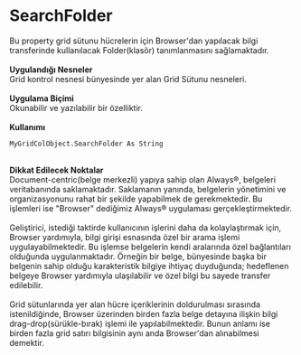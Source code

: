 # SearchFolder

Bu property grid sütunu hücrelerin için Browser'dan yapılacak bilgi transferinde kullanılacak Folder(klasör) tanımlanmasını sağlamaktadır.\
\
**Uygulandığı Nesneler**\
Grid kontrol nesnesi bünyesinde yer alan Grid Sütunu nesneleri.\
\
**Uygulama Biçimi**\
Okunabilir ve yazılabilir bir özelliktir.\
\
**Kullanımı**

```
MyGridColObject.SearchFolder As String
```

\
**Dikkat Edilecek Noktalar**\
Document-centric(belge merkezli) yapıya sahip olan Always®, belgeleri veritabanında saklamaktadır. Saklamanın yanında, belgelerin yönetimini ve organizasyonunu rahat bir şekilde yapabilmek de gerekmektedir. Bu işlemleri ise "Browser" dediğimiz Always® uygulaması gerçekleştirmektedir.\
\
Geliştirici, istediği taktirde kullanıcının işlerini daha da kolaylaştırmak için, Browser yardımıyla, bilgi girişi esnasında özel bir arama işlemi uygulayabilmektedir. Bu işlemse belgelerin kendi aralarında özel bağlantıları olduğunda uygulanmaktadır. Örneğin bir belge, bünyesinde başka bir belgenin sahip olduğu karakteristik bilgiye ihtiyaç duyduğunda; hedeflenen belgeye Browser yardımıyla ulaşılabilir ve özel bilgi bu sayede transfer edilebilir.\
\
Grid sütunlarında yer alan hücre içeriklerinin doldurulması sırasında istenildiğinde, Browser üzerinden birden fazla belge detayına ilişkin bilgi drag-drop(sürükle-bırak) işlemi ile yapılabilmektedir. Bunun anlamı ise birden fazla grid satırı bilgisinin aynı anda Browser'dan alınabilmesi demektir.
